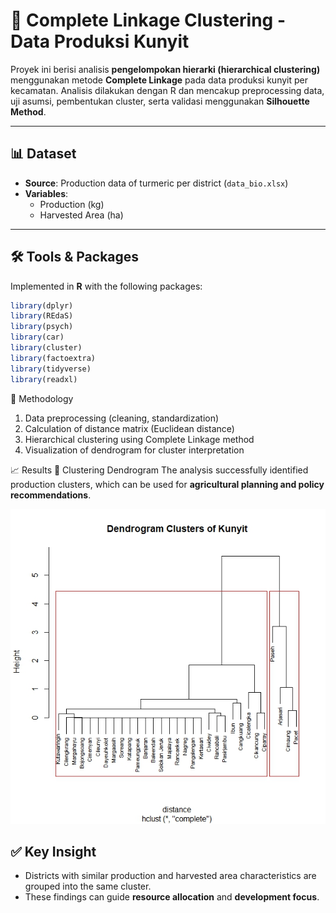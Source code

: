 # 🌿 Complete Linkage Clustering - Data Produksi Kunyit

Proyek ini berisi analisis **pengelompokan hierarki (hierarchical clustering)** menggunakan metode **Complete Linkage** pada data produksi kunyit per kecamatan. Analisis dilakukan dengan R dan mencakup preprocessing data, uji asumsi, pembentukan cluster, serta validasi menggunakan **Silhouette Method**.

---

## 📊 Dataset
- **Source**: Production data of turmeric per district (`data_bio.xlsx`)  
- **Variables**:
  - Production (kg)  
  - Harvested Area (ha) 

---

## 🛠️ Tools & Packages
Implemented in **R** with the following packages: 

```r
library(dplyr)
library(REdaS) 
library(psych)
library(car)
library(cluster)
library(factoextra)
library(tidyverse)
library(readxl)
```


🔎 Methodology
1. Data preprocessing (cleaning, standardization)  
2. Calculation of distance matrix (Euclidean distance)  
3. Hierarchical clustering using Complete Linkage method  
4. Visualization of dendrogram for cluster interpretation  

📈 Results
🔗 Clustering Dendrogram
The analysis successfully identified production clusters, which can be used for **agricultural planning and policy recommendations**.

![Clustering Result](Clustering_result.jpeg)

## ✅ Key Insight
- Districts with similar production and harvested area characteristics are grouped into the same cluster.  
- These findings can guide **resource allocation** and **development focus**.
